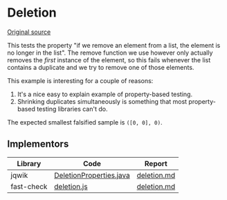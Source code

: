 # Deletion

[Original source](https://github.com/mc-imperial/hypothesis-ecoop-2020-artifact/tree/master/smartcheck-benchmarks/evaluations/deletion)

This tests the property "if we remove an element from a list, the element is
no longer in the list". The remove function we use however only actually
removes the _first_ instance of the element, so this fails whenever the list
contains a duplicate and we try to remove one of those elements.

This example is interesting for a couple of reasons:

1. It's a nice easy to explain example of property-based testing.
2. Shrinking duplicates simultaneously is something that most property-based
   testing libraries can't do.

The expected smallest falsified sample is `([0, 0], 0)`.

## Implementors

| Library    | Code                                                                                                      | Report                                                       |
| ---------- | --------------------------------------------------------------------------------------------------------- | ------------------------------------------------------------ |
| jqwik      | [DeletionProperties.java](/pbt-libraries/jqwik/src/test/java/challenges/deletion/DeletionProperties.java) | [deletion.md](/pbt-libraries/jqwik/reports/deletion.md)      |
| fast-check | [deletion.js](/pbt-libraries/fast-check/challenges/deletion.js)                                           | [deletion.md](/pbt-libraries/fast-check/reports/deletion.md) |
